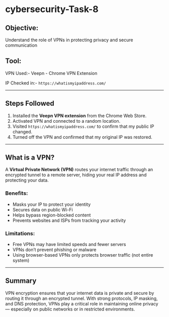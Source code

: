 # cybersecurity-Task-8

## Objective: 
Understand the role of VPNs in protecting privacy and secure communication

## Tool: 
VPN Used:- Veepn - Chrome VPN Extension

IP Checked in:- `https://whatismyipaddress.com/`

---

## Steps Followed

1. Installed the **Veepn VPN extension** from the Chrome Web Store.
2. Activated VPN and connected to a random location.
3. Visited `https://whatismyipaddress.com/` to confirm that my public IP changed.
4. Turned off the VPN and confirmed that my original IP was restored.

---

## What is a VPN?
A **Virtual Private Network (VPN)** routes your internet traffic through an encrypted tunnel to a remote server, hiding your real IP address and protecting your data.

### Benefits:
- Masks your IP to protect your identity
- Secures data on public Wi-Fi
- Helps bypass region-blocked content
- Prevents websites and ISPs from tracking your activity

### Limitations:
- Free VPNs may have limited speeds and fewer servers
- VPNs don’t prevent phishing or malware
- Using browser-based VPNs only protects browser traffic (not entire system)

---
## Summary

VPN encryption ensures that your internet data is private and secure by routing it through an encrypted tunnel. With strong protocols, IP masking, and DNS protection, VPNs play a critical role in maintaining online privacy — especially on public networks or in restricted environments.
